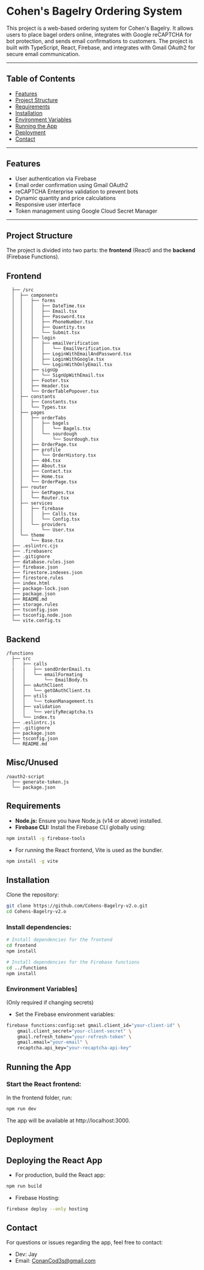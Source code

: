 # Cohen's Bagelry Ordering System

This project is a web-based ordering system for Cohen's Bagelry. It allows users to place bagel orders online, integrates with Google reCAPTCHA for bot protection, and sends email confirmations to customers. The project is built with TypeScript, React, Firebase, and integrates with Gmail OAuth2 for secure email communication.

---

## Table of Contents

- [Features](#features)
- [Project Structure](#project-structure)
- [Requirements](#requirements)
- [Installation](#installation)
- [Environment Variables](#environment-variables)
- [Running the App](#running-the-app)
- [Deployment](#deployment)
- [Contact](#contact)

---

## Features

- User authentication via Firebase
- Email order confirmation using Gmail OAuth2
- reCAPTCHA Enterprise validation to prevent bots
- Dynamic quantity and price calculations
- Responsive user interface
- Token management using Google Cloud Secret Manager

---

## Project Structure

The project is divided into two parts: the **frontend** (React) and the **backend** (Firebase Functions).

## Frontend

```plaintext
  ├── /src
  │  ├── components
  │  │   ├── forms
  │  │   │   ├── DateTime.tsx
  │  │   │   ├── Email.tsx
  │  │   │   ├── Password.tsx
  │  │   │   ├── PhoneNumber.tsx
  │  │   │   ├── Quantity.tsx
  │  │   │   └── Submit.tsx
  │  │   ├── login
  │  │   │   ├── emailVerification
  │  │   │   │   └── EmailVerification.tsx
  │  │   │   ├── LoginWithEmailAndPassword.tsx
  │  │   │   ├── LoginWithGoogle.tsx
  │  │   │   └── LoginWithOnlyEmail.tsx
  │  │   ├── signUp
  │  │   │   └── SignUpWithEmail.tsx
  │  │   ├── Footer.tsx
  │  │   ├── Header.tsx
  │  │   └── OrderTablePopover.tsx
  │  ├── constants
  │  │   ├── Constants.tsx
  │  │   └── Types.tsx
  │  ├── pages
  │  │   ├── orderTabs
  │  │   │   ├── bagels
  │  │   │   │   └── Bagels.tsx
  │  │   │   └── sourdough
  │  │   │       └── Sourdough.tsx
  │  │   ├── OrderPage.tsx
  │  │   ├── profile
  │  │   │   └── OrderHistory.tsx
  │  │   ├── 404.tsx
  │  │   ├── About.tsx
  │  │   ├── Contact.tsx
  │  │   ├── Home.tsx
  │  │   └── OrderPage.tsx
  │  ├── router
  │  │   ├── GetPages.tsx
  │  │   └── Router.tsx
  │  ├── services
  │  │   ├── firebase
  │  │   │   ├── Calls.tsx
  │  │   │   └── Config.tsx
  │  │   └── providers
  │  │       └── User.tsx
  │  └── theme
  │      └── Base.tsx
  ├── .eslintrc.cjs
  ├── .firebaserc
  ├── .gitignore
  ├── database.rules.json
  ├── firebase.json
  ├── firestore.indexes.json
  ├── firestore.rules
  ├── index.html
  ├── package-lock.json
  ├── package.json
  ├── README.md
  ├── storage.rules
  ├── tsconfig.json
  ├── tsconfig.node.json
  └── vite.config.ts
```

## Backend

```plaintext
/functions
  ├── src
  │   ├── calls
  |   |   ├── sendOrderEmail.ts
  │   │   └── emailFormating
  │   │       └── EmailBody.ts
  │   ├── oAuthClient
  │   │   └── getOAuthClient.ts
  │   ├── utils
  │   │   └── tokenManagement.ts
  │   ├── validation
  │   │   └── verifyRecaptcha.ts
  │   └── index.ts
  ├── .eslintrc.js
  ├── .gitignore
  ├── package.json
  ├── tsconfig.json
  └── README.md
```

## Misc/Unused

```plaintext
/oauth2-script
  ├── generate-token.js
  └── package.json
```

## Requirements

- **Node.js:** Ensure you have Node.js (v14 or above) installed.
- **Firebase CLI:** Install the Firebase CLI globally using:
    
```bash
npm install -g firebase-tools
```

- For running the React frontend, Vite is used as the bundler.

```bash
npm install -g vite
```

## Installation

Clone the repository:

```bash
git clone https://github.com/Cohens-Bagelry-v2.o.git
cd Cohens-Bagelry-v2.o
```

### Install dependencies:

```bash
# Install dependencies for the frontend
cd frontend
npm install

# Install dependencies for the Firebase functions
cd ../functions
npm install
```
### Environment Variables]

 (Only required if changing secrets)
- Set the Firebase environment variables:

```bash
firebase functions:config:set gmail.client_id="your-client-id" \
    gmail.client_secret="your-client-secret" \
    gmail.refresh_token="your-refresh-token" \
    gmail.email="your-email" \
    recaptcha.api_key="your-recaptcha-api-key"
```

## Running the App

### Start the React frontend:
In the frontend folder, run:

```bash
npm run dev
```

The app will be available at http://localhost:3000.

## Deployment
## Deploying the React App

- For production, build the React app:

```bash
npm run build
```

- Firebase Hosting:

```bash
firebase deploy --only hosting
```

## Contact

For questions or issues regarding the app, feel free to contact:
- Dev: Jay
- Email: ConanCod3s@gmail.com
